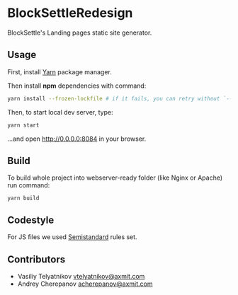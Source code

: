 # BlockSettleRedesign

BlockSettle's Landing pages static site generator.

## Usage

First, install [Yarn](https://yarnpkg.com/lang/en/docs/install/) package manager.

Then install **npm** dependencies with command:

```sh
yarn install --frozen-lockfile # if it fails, you can retry without `--frozen-lockfile` option
```

Then, to start local dev server, type:

```sh
yarn start
```

...and open http://0.0.0.0:8084 in your browser.

## Build

To build whole project into webserver-ready folder (like Nginx or Apache) run command:

```
yarn build
```

## Codestyle

For JS files we used [Semistandard](https://github.com/Flet/semistandard) rules set.


## Contributors

- Vasiliy Telyatnikov <vtelyatnikov@axmit.com>
- Andrey Cherepanov <acherepanov@axmit.com>
